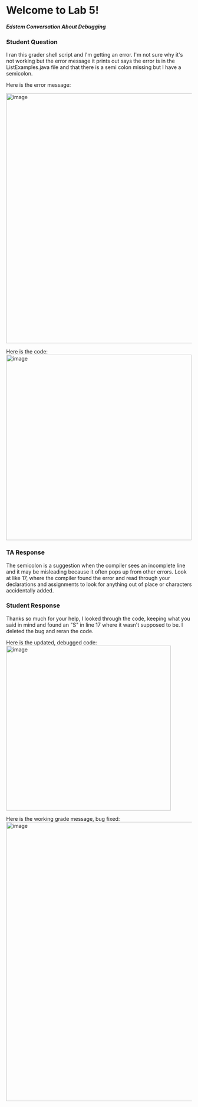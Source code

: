 # Welcome to Lab 5!


***Edstem Conversation About Debugging***

### Student Question

I ran this grader shell script and I'm getting an error. I'm not sure why it's not working but the error message it prints out says the error is in the ListExamples.java file and that there is a semi colon missing but I have a semicolon. 

  Here is the error message:  
  
  <img width="678" alt="image" src="https://github.com/DavidBrin/cse15l-lab-reports/assets/79377443/a5a71540-33ee-44f0-a004-c529b04f1265">
  
  Here is the code:    
  <img width="503" alt="image" src="https://github.com/DavidBrin/cse15l-lab-reports/assets/79377443/4d0b7650-e47c-481d-9587-45a3d156bda0">


### TA Response

The semicolon is a suggestion when the compiler sees an incomplete line and it may be misleading because it often pops up from other errors. Look at like 17, where the compiler found the error and read through your declarations and assignments to look for anything out of place or characters accidentally added. 
  
  

### Student Response

  Thanks so much for your help, I looked through the code, keeping what you said in mind and found an "S" in line 17 where it wasn't supposed to be. I deleted the bug and reran the code. 

  Here is the updated, debugged code:   
<img width="447" alt="image" src="https://github.com/DavidBrin/cse15l-lab-reports/assets/79377443/aa9b3994-a2be-43ea-8ff2-8431f7e09a31">

Here is the working grade message, bug fixed:  
<img width="757" alt="image" src="https://github.com/DavidBrin/cse15l-lab-reports/assets/79377443/fa75c5f9-df70-4869-9466-a1e7e8a0e516">

